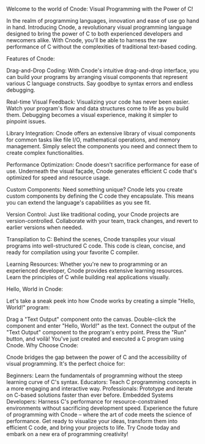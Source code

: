 Welcome to the world of Cnode: Visual Programming with the Power of C!

In the realm of programming languages, innovation and ease of use go hand in hand. Introducing Cnode, a revolutionary visual programming language designed to bring the power of C to both experienced developers and newcomers alike. With Cnode, you'll be able to harness the raw performance of C without the complexities of traditional text-based coding.

Features of Cnode:

Drag-and-Drop Coding: With Cnode's intuitive drag-and-drop interface, you can build your programs by arranging visual components that represent various C language constructs. Say goodbye to syntax errors and endless debugging.

Real-time Visual Feedback: Visualizing your code has never been easier. Watch your program's flow and data structures come to life as you build them. Debugging becomes a visual experience, making it simpler to pinpoint issues.

Library Integration: Cnode offers an extensive library of visual components for common tasks like file I/O, mathematical operations, and memory management. Simply select the components you need and connect them to create complex functionalities.

Performance Optimization: Cnode doesn't sacrifice performance for ease of use. Underneath the visual façade, Cnode generates efficient C code that's optimized for speed and resource usage.

Custom Components: Need something unique? Cnode lets you create custom components by defining the C code they encapsulate. This means you can extend the language's capabilities as you see fit.

Version Control: Just like traditional coding, your Cnode projects are version-controlled. Collaborate with your team, track changes, and revert to earlier versions when needed.

Transpilation to C: Behind the scenes, Cnode transpiles your visual programs into well-structured C code. This code is clean, concise, and ready for compilation using your favorite C compiler.

Learning Resources: Whether you're new to programming or an experienced developer, Cnode provides extensive learning resources. Learn the principles of C while building real applications visually.

Hello, World in Cnode:

Let's take a sneak peek into how Cnode works by creating a simple "Hello, World!" program:

Drag a "Text Output" component onto the canvas.
Double-click the component and enter "Hello, World!" as the text.
Connect the output of the "Text Output" component to the program's entry point.
Press the "Run" button, and voilà! You've just created and executed a C program using Cnode.
Why Choose Cnode:

Cnode bridges the gap between the power of C and the accessibility of visual programming. It's the perfect choice for:

Beginners: Learn the fundamentals of programming without the steep learning curve of C's syntax.
Educators: Teach C programming concepts in a more engaging and interactive way.
Professionals: Prototype and iterate on C-based solutions faster than ever before.
Embedded Systems Developers: Harness C's performance for resource-constrained environments without sacrificing development speed.
Experience the future of programming with Cnode – where the art of code meets the science of performance. Get ready to visualize your ideas, transform them into efficient C code, and bring your projects to life. Try Cnode today and embark on a new era of programming creativity!





